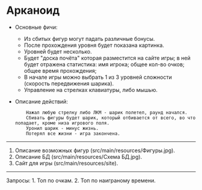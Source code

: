 # Арканоид

* Основные фичи:
	* Из сбитых фигур могут падать различные бонусы.
	* После прохождения уровня будет показана картинка.
	* Уровней будет несколько.
	* Будет "доска почёта" которая разместится на сайте игры;
	   в ней будет отражена статистика:
		имя игрока;	общее кол-во очков;	общее время прохождения;
	* В начале игры можно выбрать 1 из 3 уровней сложности (скорость передвижения шарика).
	* Управление на стрелках клавиатуры, либо мышью.

* Описание действий:

		  Нажал любую стрелку либо ЛКМ - шарик полетел, раунд начался.
		  Сбивать фигуры будет шарик, который отбивается от всего, во что попадает, кроме низа игрового поля.
		  Уронил шарик - минус жизнь. 
		  Потерял все жизни - игра закончена.
***
  1. Описание возможных фигур (src/main/resources/Фигуры.jpg).
  2. Описание БД (src/main/resources/Схема БД.jpg).
  3. Сайт для игры (src/main/resources/site).
  
***
Запросы:
	1. Топ по очкам.
	2. Топ по наиграному времени.
